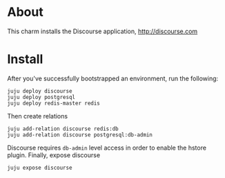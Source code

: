 # About

This charm installs the Discourse application, http://discourse.com

# Install

After you've successfully bootstrapped an environment, run the following:

    juju deploy discourse
    juju deploy postgresql
    juju deploy redis-master redis

Then create relations

    juju add-relation discourse redis:db
    juju add-relation discourse postgresql:db-admin

Discourse requires `db-admin` level access in order to enable the hstore plugin. Finally, expose discourse

    juju expose discourse

